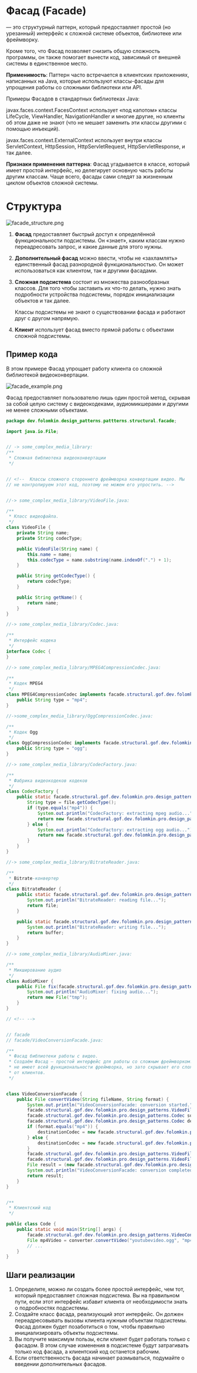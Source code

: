 # Фасад (Facade)

— это структурный паттерн, который предоставляет простой (но урезанный)
интерфейс к сложной системе объектов, библиотеке или фреймворку.

Кроме того, что Фасад позволяет снизить общую сложность программы, он также
помогает вынести код, зависимый от внешней системы в единственное место.

**Применимость**: Паттерн часто встречается в клиентских приложениях, написанных
на
Java, которые используют классы-фасады для упрощения работы со сложными
библиотеки или API.

Примеры Фасадов в стандартных библиотеках Java:

javax.faces.context.FacesContext использует «под капотом» классы LifeCycle,
ViewHandler, NavigationHandler и многие другие, но клиенты об этом даже не
знают (что не мешает заменить эти классы другими с помощью инъекций).

javax.faces.context.ExternalContext использует внутри классы ServletContext,
HttpSession, HttpServletRequest, HttpServletResponse, и так далее.

**Признаки применения паттерна**: Фасад угадывается в классе, который имеет
простой
интерфейс, но делегирует основную часть работы другим классам. Чаще всего,
фасады сами следят за жизненным циклом объектов сложной системы.

# Структура

![facade_structure.png](/img/design_pattern/design_patterns/facade_structure.png)

1. **Фасад** предоставляет быстрый доступ к определённой функциональности
   подсистемы. Он «знает», каким классам нужно переадресовать запрос, и какие
   данные для этого нужны.
2. **Дополнительный фасад** можно ввести, чтобы не «захламлять» единственный
   фасад
   разнородной функциональностью. Он может использоваться как клиентом, так и
   другими фасадами.
3. **Сложная подсистема** состоит из множества разнообразных
   классов. Для того чтобы заставить их что-то делать, нужно
   знать подробности устройства подсистемы, порядок инициализации объектов и
   так далее.

   Классы подсистемы не знают о существовании фасада и работают друг с другом
   напрямую.
4. **Клиент** использует фасад вместо прямой работы с объектами сложной
   подсистемы.

## Пример кода

В этом примере Фасад упрощает работу клиента со сложной библиотекой
видеоконвертации.

![facade_example.png](/img/design_pattern/design_patterns/facade_example.png)

Фасад предоставляет пользователю лишь один простой метод, скрывая за собой целую
систему с видеокодеками, аудиомикшерами и другими не менее сложными объектами.

```java
package dev.folomkin.design_patterns.pattterns.structural.facade;

import java.io.File;


// -> some_complex_media_library:
/**
 * Сложная библиотека видеоконвертации
 */


// <!--  Классы сложного стороннего фреймворка конвертации видео. Мы
// не контролируем этот код, поэтому не можем его упростить. -->


//-> some_complex_media_library/VideoFile.java:

/**
 * Класс видеофайла. 
 */
class VideoFile {
    private String name;
    private String codecType;

    public VideoFile(String name) {
        this.name = name;
        this.codecType = name.substring(name.indexOf(".") + 1);
    }

    public String getCodecType() {
        return codecType;
    }

    public String getName() {
        return name;
    }
}

//-> some_complex_media_library/Codec.java:

/**
 * Интерфейс кодека
 */
interface Codec {
}

//-> some_complex_media_library/MPEG4CompressionCodec.java:

/**
 * Кодек MPEG4
 */
class MPEG4CompressionCodec implements facade.structural.gof.dev.folomkin.pro.design_patterns.Codec {
    public String type = "mp4";
}

//->some_complex_media_library/OggCompressionCodec.java:

/**
 * Кодек Ogg
 */
class OggCompressionCodec implements facade.structural.gof.dev.folomkin.pro.design_patterns.Codec {
    public String type = "ogg";
}

//-> some_complex_media_library/CodecFactory.java:

/**
 * Фабрика видеокодеков кодеков
 */
class CodecFactory {
    public static facade.structural.gof.dev.folomkin.pro.design_patterns.Codec extract(facade.structural.gof.dev.folomkin.pro.design_patterns.VideoFile file) {
        String type = file.getCodecType();
        if (type.equals("mp4")) {
            System.out.println("CodecFactory: extracting mpeg audio...");
            return new facade.structural.gof.dev.folomkin.pro.design_patterns.MPEG4CompressionCodec();
        } else {
            System.out.println("CodecFactory: extracting ogg audio...");
            return new facade.structural.gof.dev.folomkin.pro.design_patterns.OggCompressionCodec();
        }
    }
}

//-> some_complex_media_library/BitrateReader.java:

/**
 * Bitrate-конвертер
 */
class BitrateReader {
    public static facade.structural.gof.dev.folomkin.pro.design_patterns.VideoFile read(facade.structural.gof.dev.folomkin.pro.design_patterns.VideoFile file, facade.structural.gof.dev.folomkin.pro.design_patterns.Codec codec) {
        System.out.println("BitrateReader: reading file...");
        return file;
    }

    public static facade.structural.gof.dev.folomkin.pro.design_patterns.VideoFile convert(facade.structural.gof.dev.folomkin.pro.design_patterns.VideoFile buffer, facade.structural.gof.dev.folomkin.pro.design_patterns.Codec codec) {
        System.out.println("BitrateReader: writing file...");
        return buffer;
    }
}

//-> some_complex_media_library/AudioMixer.java:

/**
 * Микширование аудио
 */
class AudioMixer {
    public File fix(facade.structural.gof.dev.folomkin.pro.design_patterns.VideoFile result) {
        System.out.println("AudioMixer: fixing audio...");
        return new File("tmp");
    }
}

// <!-- -->


// facade
// facade/VideoConversionFacade.java:

/**
 * Фасад библиотеки работы с видео. 
 * Создаём Фасад — простой интерфейс для работы со сложным фреймворком. Фасад 
 * не имеет всей функциональности фреймворка, но зато скрывает его сложность 
 * от клиентов.
 */


class VideoConversionFacade {
    public File convertVideo(String fileName, String format) {
        System.out.println("VideoConversionFacade: conversion started.");
        facade.structural.gof.dev.folomkin.pro.design_patterns.VideoFile file = new facade.structural.gof.dev.folomkin.pro.design_patterns.VideoFile(fileName);
        facade.structural.gof.dev.folomkin.pro.design_patterns.Codec sourceCodec = facade.structural.gof.dev.folomkin.pro.design_patterns.CodecFactory.extract(file);
        facade.structural.gof.dev.folomkin.pro.design_patterns.Codec destinationCodec;
        if (format.equals("mp4")) {
            destinationCodec = new facade.structural.gof.dev.folomkin.pro.design_patterns.MPEG4CompressionCodec();
        } else {
            destinationCodec = new facade.structural.gof.dev.folomkin.pro.design_patterns.OggCompressionCodec();
        }
        facade.structural.gof.dev.folomkin.pro.design_patterns.VideoFile buffer = facade.structural.gof.dev.folomkin.pro.design_patterns.BitrateReader.read(file, sourceCodec);
        facade.structural.gof.dev.folomkin.pro.design_patterns.VideoFile intermediateResult = facade.structural.gof.dev.folomkin.pro.design_patterns.BitrateReader.convert(buffer, destinationCodec);
        File result = (new facade.structural.gof.dev.folomkin.pro.design_patterns.AudioMixer()).fix(intermediateResult);
        System.out.println("VideoConversionFacade: conversion completed.");
        return result;
    }
}


/**
 * Клиентский код
 */

public class Code {
    public static void main(String[] args) {
        facade.structural.gof.dev.folomkin.pro.design_patterns.VideoConversionFacade converter = new facade.structural.gof.dev.folomkin.pro.design_patterns.VideoConversionFacade();
        File mp4Video = converter.convertVideo("youtubevideo.ogg", "mp4");
        // ...
    }
}


```

## Шаги реализации

1. Определите, можно ли создать более простой интерфейс, чем тот, который
   предоставляет сложная подсистема. Вы на правильном пути, если этот интерфейс
   избавит клиента от необходимости знать о подробностях подсистемы.
2. Создайте класс фасада, реализующий этот интерфейс. Он должен переадресовывать
   вызовы клиента нужным объектам подсистемы. Фасад должен будет позаботиться о
   том, чтобы правильно инициализировать объекты подсистемы.
3. Вы получите максимум пользы, если клиент будет работать только с фасадом. В
   этом случае изменения в подсистеме будут затрагивать только код фасада, а
   клиентский код останется рабочим.
4. Если ответственность фасада начинает размываться, подумайте о введении
   дополнительных фасадов.